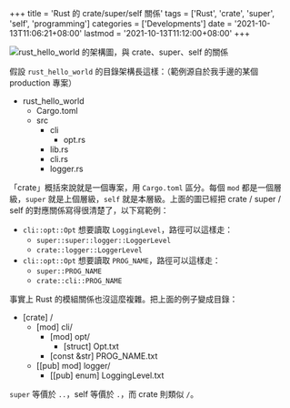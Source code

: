 +++
title = 'Rust 的 crate/super/self 關係'
tags = ['Rust', 'crate', 'super', 'self', 'programming']
categories = ['Developments']
date = '2021-10-13T11:06:21+08:00'
lastmod = '2021-10-13T11:12:00+08:00'
+++

![`rust_hello_world` 的架構圖，與 crate、super、self 的關係](https://assets.blog.pan93.com/rust-mod-relation/crate-relation.png)

假設 `rust_hello_world` 的目錄架構長這樣：（範例源自於我手邊的某個 production 專案）

- rust_hello_world
  - Cargo.toml
  - src
    - cli
      - opt.rs
    - lib.rs
    - cli.rs
    - logger.rs

「crate」概括來說就是一個專案，用 `Cargo.toml` 區分。每個 `mod` 都是一個層級，`super` 就是上個層級，`self` 就是本層級。上面的圖已經把 crate / super / self 的對應關係寫得很清楚了，以下寫範例：

- `cli::opt::Opt` 想要讀取 `LoggingLevel`，路徑可以這樣走：
  - `super::super::logger::LoggerLevel`
  - `crate::logger::LoggerLevel`
- `cli::opt::Opt` 想要讀取 `PROG_NAME`，路徑可以這樣走：
  - `super::PROG_NAME`
  - `crate::cli::PROG_NAME`

事實上 Rust 的模組關係也沒這麼複雜。把上面的例子變成目錄：

- [crate] /
  - [mod] cli/
    - [mod] opt/
      - [struct] Opt.txt
    - [const &str] PROG_NAME.txt
  - [[pub] mod] logger/
    - [[pub] enum] LoggingLevel.txt

`super` 等價於 `..`，self 等價於 `.`，而 crate 則類似 `/`。
